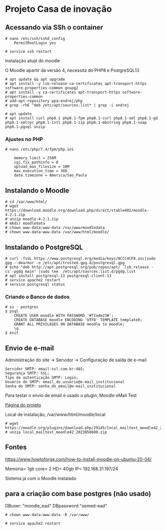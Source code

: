 # Projeto Casa de inovação

## Acessando via SSh o container
~~~~shell
# nano /etc/ssh/sshd_config
    PermitRootLogin yes

# service ssh restart
~~~~

Instalação atual do moodle

O Moodle apartir da versão 4, necessita do PHP8 e PostgreSQL13

~~~~shell
# apt update && apt upgrade
# apt install -y lsb-release ca-certificates apt-transport-https software-properties-common gnupg2
# apt install -y ca-certificates apt-transport-https software-properties-common
# add-apt-repository ppa:ondrej/php
# grep -rhE ^deb /etc/apt/sources.list* | grep -i ondrej

# apt update
# apt install curl php8.1 php8.1-fpm php8.1-curl php8.1-xml php8.1-gd php8.1-xmlrpc php8.1-intl php8.1-zip php8.1-mbstring php8.1-soap php8.1-pgsql unzip
~~~~

### Ajustes no PHP

~~~~shell
# nano /etc/php/7.4/fpm/php.ini

    memory_limit = 256M
    cgi.fix_pathinfo = 0
    upload_max_filesize = 10M
    max_execution_time = 360
    date.timezone = America/Sao_Paulo
~~~~

## Instalando o Moodle
~~~~Shell
# cd /var/www/html/
# wget https://download.moodle.org/download.php/direct/stable402/moodle-4.2.1.zip
# unzip moodle-4.2.1.zip 
# mkdir moodledata
# chown www-data:www-data /var/www/moodledata
# chown www-data:www-data /var/www/html/moodle/
~~~~

## Instalando o PostgreSQL

~~~~shell
# curl -fsSL https://www.postgresql.org/media/keys/ACCC4CF8.asc|sudo gpg --dearmor -o /etc/apt/trusted.gpg.d/postgresql.gpg
# echo "deb http://apt.postgresql.org/pub/repos/apt/ `lsb_release -cs`-pgdg main" |sudo tee  /etc/apt/sources.list.d/pgdg.list
# apt install postgresql-13 postgresql-client-13
# service apache2 restart 
# service postgresql status
~~~~

### Criando o Banco de dados

~~~~shell
# su - postgres
$ psql
    CREATE USER moodle WITH PASSWORD '#TIadm23#';
    CREATE DATABASE moodle ENCODING 'UTF8' TEMPLATE template0;
    GRANT ALL PRIVILEGES ON DATABASE moodle to moodle;
    \q
$ exit
~~~~

## Envio de e-mail

Administração do site -> Servidor -> Configuração de saída de e-mail

~~~~
Servidor SMTP: email-ssl.com.br:465;
Segurança SMTP: SSL;
Tipo de autenticação SMTP: Login;
Usuário do SMTP: email_do_usuario@e-mail_institucional
Senha do SMTP: senha_do_email@e-mail_institucional
~~~~

Para testar o envio de email é usado o plugin, Moodle eMail Test

[Página do projeto](https://moodle.org/plugins/local_mailtest)

Local de instalação, /var/www/html/moodle/local

~~~~shell
# wget https://moodle.org/plugins/download.php/29145/local_mailtest_moodle42_2023050600.zip
# unzip local_mailtest_moodle42_2023050600.zip
~~~~

## Fontes

https://www.howtoforge.com/how-to-install-moodle-on-ubuntu-20-04/


Memoria= 1gb
core= 2
HD= 40gb
IP= 192.168.31.197/24

Sistema já com o Moodle instalado

## para a criação com base postgres (não usado)
DBuser: "moodle_ead" 
DBpassword "semed-ead"

~~~~shell
# chown www-data:www-data -R /var/www/

# service apache2 restart
~~~~


